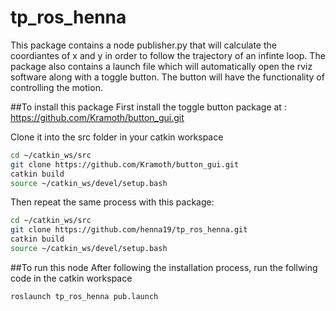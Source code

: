 # tp_ros_henna
This package contains a node publisher.py that will calculate the coordiantes of x and y in order to follow the trajectory of an infinte loop. The package also contains a launch file which will automatically open the rviz software along with a toggle button. The button will have the functionality of controlling the motion.


##To install this package 
First install the toggle button package at : https://github.com/Kramoth/button_gui.git

Clone it into the src folder in your catkin workspace 

```sh
cd ~/catkin_ws/src
git clone https://github.com/Kramoth/button_gui.git
catkin build
source ~/catkin_ws/devel/setup.bash
```

Then repeat the same process with this package:

```sh
cd ~/catkin_ws/src
git clone https://github.com/henna19/tp_ros_henna.git
catkin build
source ~/catkin_ws/devel/setup.bash
```

##To run this node
After following the installation process, run the follwing code in the catkin workspace

```sh
roslaunch tp_ros_henna pub.launch
```

